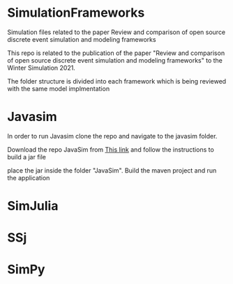 # SimulationFrameworks
Simulation files related to the paper Review and comparison of open source discrete event simulation and modeling frameworks

This repo is related to the publication of the paper "Review and comparison of open source discrete event simulation and modeling frameworks" to the Winter Simulation 2021. 

The folder structure is divided into each framework which is being reviewed with the same model implmentation


# Javasim

In order to run Javasim clone the repo and navigate to the javasim folder. 

Download the repo JavaSim from [This link](https://github.com/nmcl/JavaSim) and follow the instructions to build a jar file

place the jar inside the folder "JavaSim". 
Build the maven project and run the application


# SimJulia


# SSj


# SimPy

#
